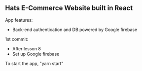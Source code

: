## Hats E-Commerce Website built in React

App features:

- Back-end authentication and DB powered by Google firebase

1st commit:

- After lesson 8
- Set up Google firebase

To start the app, "yarn start"
